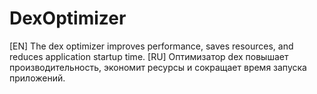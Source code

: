 # DexOptimizer
[EN] The dex optimizer improves performance, saves resources, and reduces application startup time.
[RU] Оптимизатор dex повышает производительность, экономит ресурсы и сокращает время запуска приложений.
